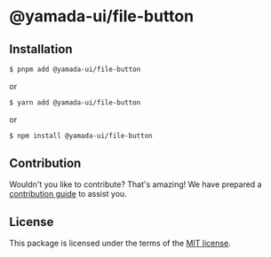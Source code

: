 # @yamada-ui/file-button

## Installation

```sh
$ pnpm add @yamada-ui/file-button
```

or

```sh
$ yarn add @yamada-ui/file-button
```

or

```sh
$ npm install @yamada-ui/file-button
```

## Contribution

Wouldn't you like to contribute? That's amazing! We have prepared a [contribution guide](https://github.com/hirotomoyamada/yamada-ui/blob/main/CONTRIBUTING.md) to assist you.

## License

This package is licensed under the terms of the
[MIT license](https://github.com/hirotomoyamada/yamada-ui/blob/main/LICENSE).
